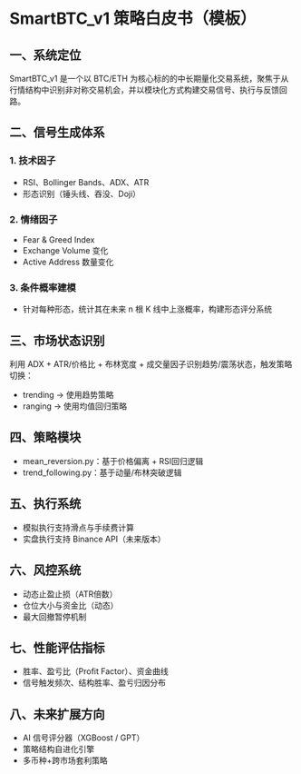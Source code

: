 # SmartBTC_v1 策略白皮书（模板）

## 一、系统定位

SmartBTC_v1 是一个以 BTC/ETH 为核心标的的中长期量化交易系统，聚焦于从行情结构中识别非对称交易机会，并以模块化方式构建交易信号、执行与反馈回路。

## 二、信号生成体系

### 1. 技术因子
- RSI、Bollinger Bands、ADX、ATR
- 形态识别（锤头线、吞没、Doji）

### 2. 情绪因子
- Fear & Greed Index
- Exchange Volume 变化
- Active Address 数量变化

### 3. 条件概率建模
- 针对每种形态，统计其在未来 n 根 K 线中上涨概率，构建形态评分系统

## 三、市场状态识别

利用 ADX + ATR/价格比 + 布林宽度 + 成交量因子识别趋势/震荡状态，触发策略切换：

- trending → 使用趋势策略
- ranging → 使用均值回归策略

## 四、策略模块

- mean_reversion.py：基于价格偏离 + RSI回归逻辑
- trend_following.py：基于动量/布林突破逻辑

## 五、执行系统

- 模拟执行支持滑点与手续费计算
- 实盘执行支持 Binance API（未来版本）

## 六、风控系统

- 动态止盈止损（ATR倍数）
- 仓位大小与资金比（动态）
- 最大回撤暂停机制

## 七、性能评估指标

- 胜率、盈亏比（Profit Factor）、资金曲线
- 信号触发频次、结构胜率、盈亏归因分布

## 八、未来扩展方向

- AI 信号评分器（XGBoost / GPT）
- 策略结构自进化引擎
- 多币种+跨市场套利策略